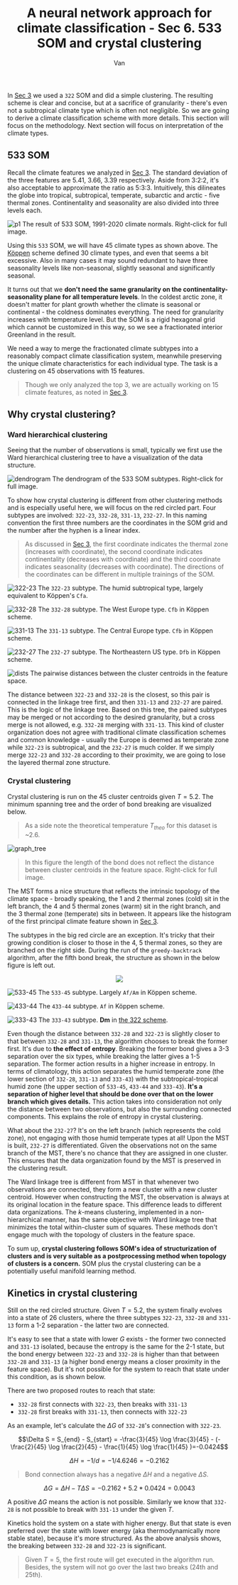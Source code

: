 ﻿---
layout: post
title: A neural network approach for climate classification - Sec 6. 533 SOM and crystal clustering
author: Van
category: climate
---

In [Sec 3](https://peace-van.github.io/climate/2023/11/12/sec3.html) we used a `322` SOM and did a simple clustering. The resulting scheme is clear and concise, but at a sacrifice of granularity - there's even not a subtropical climate type which is often not negligible. So we are going to derive a climate classification scheme with more details. This section will focus on the methodology. Next section will focus on interpretation of the climate types.   

## 533 SOM

Recall the climate features we analyzed in [Sec 3](https://peace-van.github.io/climate/2023/11/12/sec3.html). The standard deviation of the three features are 5.41, 3.66, 3.39 respectively. Aside from 3:2:2, it's also acceptable to approximate the ratio as 5:3:3. Intuitively, this dilineates the globe into tropical, subtropical, temperate, subarctic and arctic - five thermal zones. Continentality and seasonality are also divided into three levels each.

![p1](/assets/NN6/clim_2020.png)
The result of 533 SOM, 1991-2020 climate normals. Right-click for full image.

Using this `533` SOM, we will have 45 climate types as shown above. The [Köppen](https://peace-van.github.io/climate/2023/11/05/koppen.html) scheme defined 30 climate types, and even that seems a bit excessive. Also in many cases it may sound redundant to have three seasonality levels like non-seasonal, slightly seasonal and significantly seasonal. 

It turns out that we **don't need the same granularity on the continentality-seasonality plane for all temperature levels**. In the coldest arctic zone, it doesn't matter for plant growth whether the climate is seasonal or continental - the coldness dominates everything. The need for granularity increases with temperature level. But the SOM is a rigid hexagonal grid which cannot be customized in this way, so we see a fractionated interior Greenland in the result. 

We need a way to merge the fractionated climate subtypes into a reasonably compact climate classification system, meanwhile preserving the unique climate characteristics for each individual type. The task is a clustering on 45 observations with 15 features.

> Though we only analyzed the top 3, we are actually working on 15 climate features, as noted in [Sec 3](https://peace-van.github.io/climate/2023/11/12/sec3.html).

## Why crystal clustering?

### Ward hierarchical clustering

Seeing that the number of observations is small, typically we first use the Ward hierarchical clustering tree to have a visualization of the data structure. 

![dendrogram](/assets/NN6/dendrogram.png)
The dendrogram of the 533 SOM subtypes. Right-click for full image.   

To show how crystal clustering is different from other clustering methods and is especially useful here, we will focus on the red circled part. Four subtypes are involved: `322-23`, `332-28`, `331-13`, `232-27`. In this naming convention the first three numbers are the coordinates in the SOM grid and the number after the hyphen is a linear index. 

> As discussed in [Sec 3](https://peace-van.github.io/climate/2023/11/12/sec3.html), the first coordinate indicates the thermal zone (increases with coordinate), the second coordinate indicates continentality (decreases with coordinate) and the third coordinate indicates seasonality (decreases with coordinate). The directions of the coordinates can be different in multiple trainings of the SOM.

![322-23](/assets/NN6/322-23.png)
The `322-23` subtype. The humid subtropical type, largely equivalent to Köppen's `Cfa`.   

![332-28](/assets/NN6/332-28.png)
The `332-28` subtype. The West Europe type. `Cfb` in Köppen scheme.   

![331-13](/assets/NN6/331-13.png)
The `331-13` subtype. The Central Europe type. `Cfb` in Köppen scheme.

![232-27](/assets/NN6/232-27.png)
The `232-27` subtype. The Northeastern US type. `Dfb` in Köppen scheme.    

![dists](/assets/NN6/dist.png)
The pairwise distances between the cluster centroids in the feature space.   

The distance between `322-23` and `332-28` is the closest, so this pair is connected in the linkage tree first, and then `331-13` and `232-27` are paired. This is the logic of the linkage tree. Based on this tree, the paired subtypes may be merged or not according to the desired granularity, but a cross merge is not allowed, e.g. `332-28` merging with `331-13`. This kind of cluster organization does not agree with traditional climate classification schemes and common knowledge - usually the Europe is deemed as temperate zone while `322-23` is subtropical, and the `232-27` is much colder. If we simply merge `322-23` and `332-28` according to their proximity, we are going to lose the layered thermal zone structure.   

### Crystal clustering

Crystal clustering is run on the 45 cluster centroids given $T=5.2$. The minimum spanning tree and the order of bond breaking are visualized below.   

> As a side note the theoretical temperature $T_{theo}$ for this dataset is ~2.6.   

![graph_tree](/assets/NN6/graph_tree.png)

> In this figure the length of the bond does not reflect the distance between cluster centroids in the feature space. Right-click for full image.   

The MST forms a nice structure that reflects the intrinsic topology of the climate space - broadly speaking, the 1 and 2 thermal zones (cold) sit in the left branch, the 4 and 5 thermal zones (warm) sit in the right branch, and the 3 thermal zone (temperate) sits in between. It appears like the histogram of the first principal climate feature shown in [Sec 3](https://peace-van.github.io/climate/2023/11/12/sec3.html). 

The subtypes in the big red circle are an exception. It's tricky that their growing condition is closer to those in the 4, 5 thermal zones, so they are branched on the right side. During the run of the `greedy-backtrack` algorithm, after the fifth bond break, the structure as shown in the below figure is left out. 

<p align="center">
   <img src="/assets/NN6/tree_part.png" />
</p>

![533-45](/assets/NN6/533-45.png)
The `533-45` subtype. Largely `Af/Am` in Köppen scheme.   

![433-44](/assets/NN6/433-44.png)
The `433-44` subtype. `Af` in Köppen scheme.   

![333-43](/assets/NN6/333-43.png)
The `333-43` subtype. **Dm** in [the 322 scheme](https://peace-van.github.io/climate/2023/11/14/sec4.html).    

Even though the distance between `332-28` and `322-23` is slightly closer to that between `332-28` and `331-13`, the algorithm chooses to break the former first. It's due to **the effect of entropy**. Breaking the former bond gives a 3-3 separation over the six types, while breaking the latter gives a 1-5 separation. The former action results in a higher increase in entropy. In terms of climatology, this action separates the humid temperate zone (the lower section of `332-28`, `331-13` and `333-43`) with the subtropical-tropical humid zone (the upper section of `533-45`, `433-44` and `333-43`). **It's a separation of higher level that should be done over that on the lower branch which gives details.** This action takes into consideration not only the distance between two observations, but also the surrounding connected components. This explains the role of entropy in crystal clustering.      

What about the `232-27`? It's on the left branch (which represents the cold zone), not engaging with those humid temperate types at all! Upon the MST is built, `232-27` is differentiated. Given the observations not on the same branch of the MST, there's no chance that they are assigned in one cluster. This ensures that the data organization found by the MST is preserved in the clustering result.   

The Ward linkage tree is different from MST in that whenever two observations are connected, they form a new cluster with a new cluster centroid. However when constructing the MST, the observation is always at its original location in the feature space. This difference leads to different data organizations. The $k$-means clustering, implemented in a non-hierarchical manner, has the same objective with Ward linkage tree that minimizes the total within-cluster sum of squares. These methods don't engage much with the topology of clusters in the feature space.   

To sum up, **crystal clustering follows SOM's idea of structurization of clusters and is very suitable as a postprocessing method when topology of clusters is a concern.** SOM plus the crystal clustering can be a potentially useful manifold learning method.      

## Kinetics in crystal clustering

Still on the red circled structure. Given $T=5.2$, the system finally evolves into a state of 26 clusters, where the three subtypes `322-23`, `332-28` and `331-13` form a 1-2 separation - the latter two are connected. 

It's easy to see that a state with lower $G$ exists - the former two connected and `331-13` isolated, because the entropy is the same for the 2-1 state, but the bond energy between `322-23` and `332-28` is higher than that between `332-28` and `331-13` (a higher bond energy means a closer proximity in the feature space). But it's not possible for the system to reach that state under this condition, as is shown below. 

There are two proposed routes to reach that state: 

- `332-28` first connects with `322-23`, then breaks with `331-13`
- `332-28` first breaks with `331-13`, then connects with `322-23`

As an example, let's calculate the $\Delta G$ of `332-28`'s connection with `322-23`.

$$\Delta S = S_{end} - S_{start} = -\frac{3}{45} \log \frac{3}{45} - (-\frac{2}{45} \log \frac{2}{45}  - \frac{1}{45} \log \frac{1}{45} )=-0.0424$$

$$\Delta H = - 1/d = - 1/4.6246 = - 0.2162$$

> Bond connection always has a negative $\Delta H$ and a negative $\Delta S$.

$$\Delta G = \Delta H - T \Delta S = -0.2162 + 5.2 * 0.0424 = 0.0043$$

A positive $\Delta G$ means the action is not possible. Similarly we know that `332-28` is not possible to break with `331-13` under the given $T$.   

Kinetics hold the system on a state with higher energy. But that state is even preferred over the state with lower energy (aka thermodynamically more stable state), because it's more structured. As  the above analysis shows, the breaking between `332-28` and `322-23` is significant.   

> Given $T=5$, the first route will get executed in the algorithm run. Besides, the system will not go over the last two breaks (24th and 25th).

